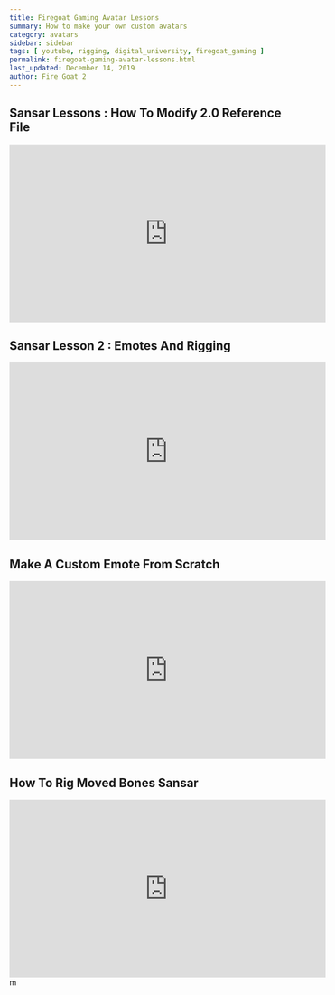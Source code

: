```yaml
---
title: Firegoat Gaming Avatar Lessons
summary: How to make your own custom avatars 
category: avatars
sidebar: sidebar
tags: [ youtube, rigging, digital_university, firegoat_gaming ]
permalink: firegoat-gaming-avatar-lessons.html
last_updated: December 14, 2019
author: Fire Goat 2
---
```


## Sansar Lessons : How To Modify 2.0 Reference File

<iframe width="560" height="315" src="https://www.youtube.com/embed/z1WvATInLuU" frameborder="0" allow="accelerometer; autoplay; encrypted-media; gyroscope; picture-in-picture" allowfullscreen></iframe>


## Sansar Lesson 2 : Emotes And Rigging

<iframe width="560" height="315" src="https://www.youtube.com/embed/4DJiPBZYUOY" frameborder="0" allow="accelerometer; autoplay; encrypted-media; gyroscope; picture-in-picture" allowfullscreen></iframe>


## Make A Custom Emote From Scratch

<iframe width="560" height="315" src="https://www.youtube.com/embed/GDsn2aJjYsA" frameborder="0" allow="accelerometer; autoplay; encrypted-media; gyroscope; picture-in-picture" allowfullscreen></iframe>


## How To Rig Moved Bones Sansar

<iframe width="560" height="315" src="https://www.youtube.com/embed/WWsfuG8X1L0" frameborder="0" allow="accelerometer; autoplay; encrypted-media; gyroscope; picture-in-picture" allowfullscreen></iframe>m